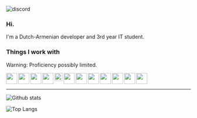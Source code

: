 
![discord](https://user-images.githubusercontent.com/46462862/121159978-f8f76f80-c84b-11eb-854b-b7af63b45805.png)

### Hi.

I'm a Dutch-Armenian developer and 3rd year IT student.

### Things I work with
Warning: Proficiency possibly limited.

<img align="left" alt="" width="30px" src="https://static.cdnlogo.com/logos/c/27/c.svg" />
<img align="left" alt="" width="30px" src="https://upload.wikimedia.org/wikipedia/commons/a/a3/.NET_Logo.svg" />
<img align="left" alt="" width="30px" src="https://upload.wikimedia.org/wikipedia/commons/c/c3/Python-logo-notext.svg" />
<img align="left" alt="" width="30px" src="https://upload.wikimedia.org/wikipedia/commons/6/61/HTML5_logo_and_wordmark.svg" />
<img align="left" alt="" width="22px" src="https://upload.wikimedia.org/wikipedia/commons/d/d5/CSS3_logo_and_wordmark.svg" />
<img align="left" alt="" width="30px" src="https://upload.wikimedia.org/wikipedia/commons/9/99/Unofficial_JavaScript_logo_2.svg" />
<img align="left" alt="" width="30px" src="https://upload.wikimedia.org/wikipedia/commons/c/cf/Lua-Logo.svg" />
<img align="left" alt="" width="30px" src="https://upload.wikimedia.org/wikipedia/commons/4/4b/Bash_Logo_Colored.svg" />
<img align="left" alt="" width="30px" src="https://upload.wikimedia.org/wikipedia/commons/5/59/Visual_Studio_Icon_2019.svg" />
<img align="left" alt="" width="30px" src="https://upload.wikimedia.org/wikipedia/commons/9/9a/Visual_Studio_Code_1.35_icon.svg" />
<img align="left" alt="" width="30px" src="https://upload.wikimedia.org/wikipedia/commons/3/3f/Git_icon.svg" />
<img alt="" width="30px" src="https://upload.wikimedia.org/wikipedia/commons/9/91/Octicons-mark-github.svg" />

---

![Github stats](https://github-readme-stats.vercel.app/api?username=VACEfron&hide=issues,stars&count_private=true&show_icons=true&theme=radical)

![Top Langs](https://github-readme-stats.vercel.app/api/top-langs/?username=VACEfron&layout=compact&theme=radical)
